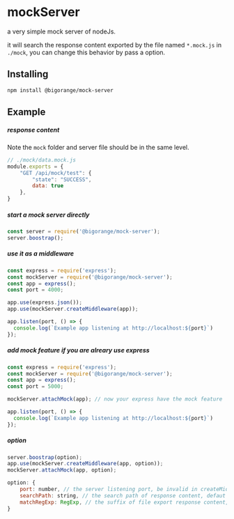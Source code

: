 # mockServer
a very simple mock server of nodeJs.

it will search the response content exported by the file named `*.mock.js` in `./mock`,
you can change this behavior by pass a option.

## Installing

```sh
npm install @bigorange/mock-server
```
## Example
##### response content
Note the `mock` folder and server file should be in the same level.

```js
// ./mock/data.mock.js
module.exports = {
    "GET /api/mock/test": {
        "state": "SUCCESS",
        data: true
    },
}
```


##### start a mock server directly
```js
const server = require('@bigorange/mock-server');
server.boostrap();
```

##### use it as a middleware
```js
const express = require('express');
const mockServer = require('@bigorange/mock-server');
const app = express();
const port = 4000;

app.use(express.json());
app.use(mockServer.createMiddleware(app));

app.listen(port, () => {
  console.log(`Example app listening at http://localhost:${port}`)
});
```

##### add mock feature if you are alreary use express
```js
const express = require('express');
const mockServer = require('@bigorange/mock-server');
const app = express();
const port = 5000;

mockServer.attachMock(app); // now your express have the mock feature

app.listen(port, () => {
  console.log(`Example app listening at http://localhost:${port}`)
});
```

##### option
```js
server.boostrap(option);
app.use(mockServer.createMiddleware(app, option));
mockServer.attachMock(app, option);

option: {
    port: number, // the server listening port, be invalid in createMiddleware and attachMock
    searchPath: string, // the search path of response content, defaut './mock'
    matchRegExp: RegExp, // the suffix of file export response content, default '.mock.js'
}

```
